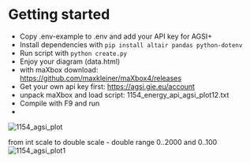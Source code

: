 # Getting started

* Copy .env-example to .env and add your API key for AGSI+
* Install dependencies with `pip install altair pandas python-dotenv`
* Run script with `python create.py`
* Enjoy your diagram (data.html)
* with maXbox download: https://github.com/maxkleiner/maXbox4/releases
* Get your own api key first: https://agsi.gie.eu/account
* unpack maXbox and load script: 1154_energy_api_agsi_plot12.txt
* Compile with F9 and run
* 
![1154_agsi_plot](https://user-images.githubusercontent.com/3393121/190656809-bc7eb7b8-4364-4404-ba50-e9a1ebf9be4f.png)

from int scale to double scale - double range 0..2000 and 0..100
![1154_agsi_plot1](https://user-images.githubusercontent.com/3393121/190666513-e853e8a2-bc7c-456a-8775-69db351c52d7.png)
